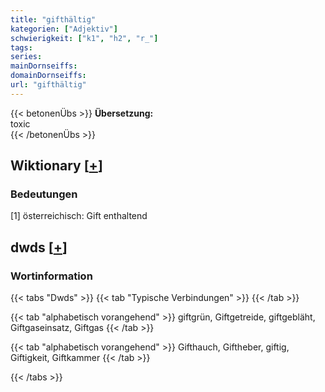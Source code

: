 ```yaml
---
title: "gifthältig"
kategorien: ["Adjektiv"]
schwierigkeit: ["k1", "h2", "r_"]
tags:
series:
mainDornseiffs:
domainDornseiffs:
url: "gifthältig"
---
```


{{< betonenÜbs >}}
**Übersetzung:**  
toxic  
{{< /betonenÜbs >}}

## Wiktionary [[+](https://de.wiktionary.org/wiki/gifthältig)]

### Bedeutungen
[1] österreichisch: Gift enthaltend  



## dwds [[+](https://www.dwds.de/wb/gifthältig)]

### Wortinformation
{{< tabs "Dwds" >}}
{{< tab "Typische Verbindungen" >}}
{{< /tab >}}

{{< tab "alphabetisch vorangehend" >}}
giftgrün, Giftgetreide, giftgebläht, Giftgaseinsatz, Giftgas
{{< /tab >}}

{{< tab "alphabetisch vorangehend" >}}
Gifthauch, Giftheber, giftig, Giftigkeit, Giftkammer
{{< /tab >}}

{{< /tabs >}}

